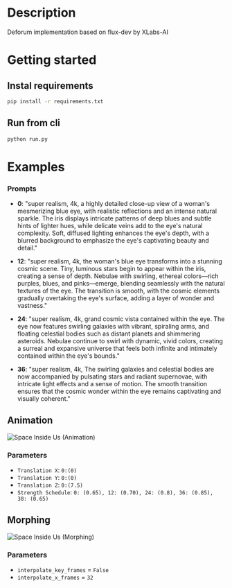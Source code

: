 # Description
Deforum implementation based on flux-dev by XLabs-AI

# Getting started

## Instal requirements
```bash
pip install -r requirements.txt
```
## Run from cli
```bash
python run.py
```
# Examples 

### Prompts

- **0**: "super realism, 4k, a highly detailed close-up view of a woman's mesmerizing blue eye, with realistic reflections and an intense natural sparkle. The iris displays intricate patterns of deep blues and subtle hints of lighter hues, while delicate veins add to the eye's natural complexity. Soft, diffused lighting enhances the eye's depth, with a blurred background to emphasize the eye's captivating beauty and detail."

- **12**: "super realism, 4k, the woman's blue eye transforms into a stunning cosmic scene. Tiny, luminous stars begin to appear within the iris, creating a sense of depth. Nebulae with swirling, ethereal colors—rich purples, blues, and pinks—emerge, blending seamlessly with the natural textures of the eye. The transition is smooth, with the cosmic elements gradually overtaking the eye's surface, adding a layer of wonder and vastness."

- **24**: "super realism, 4k, grand cosmic vista contained within the eye. The eye now features swirling galaxies with vibrant, spiraling arms, and floating celestial bodies such as distant planets and shimmering asteroids. Nebulae continue to swirl with dynamic, vivid colors, creating a surreal and expansive universe that feels both infinite and intimately contained within the eye's bounds."

- **36**: "super realism, 4k, The swirling galaxies and celestial bodies are now accompanied by pulsating stars and radiant supernovae, with intricate light effects and a sense of motion. The smooth transition ensures that the cosmic wonder within the eye remains captivating and visually coherent."

## Animation
<div style="align=center;">
    <img src="assets/galaxy_inside_us.gif" alt="Space Inside Us (Animation)">
</div>

### Parameters

- `Translation X`: `0:(0)`
- `Translation Y`: `0:(0)`
- `Translation Z`: `0:(7.5)`
- `Strength Schedule`: `0: (0.65), 12: (0.70), 24: (0.8), 36: (0.85), 38: (0.65)`

## Morphing
<div style="align=center;">
    <img src="assets/morphing.gif" alt="Space Inside Us (Morphing)">
</div>

### Parameters

- `interpolate_key_frames` = `False`
- `interpolate_x_frames` = `32` 

